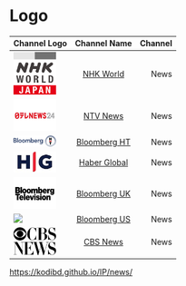 
# Logo

| Channel Logo                                                          | Channel Name                                  | Channel       |
| :---                                                                  |    :----:                                     |          ---: |
| <img src="JP_NHKW/nhkw.png" width="75"/>                              | [NHK World](JP_NHKW/nhkw.png)                 | News          |
| <img src="JP_NtvNews/ntvnewsjp.png" width="75"/>                      | [NTV News](JP_NtvNews/ntvnewsjp.png)          | News          |
| <img src="TR_BloombergHT/bht.png" width="75"/>                        | [Bloomberg HT](TR_BloombergHT/bht.png)        | News          |
| <img src="TR_HaberGlobal/hg.jpg" width="75"/>                         | [Haber Global](TR_HaberGlobal/hg.jpg)         | News          |
| <img src="UK_Bloomberg/buk.png" width="75"/>                          | [Bloomberg UK](UK_Bloomberg/buk.png)          | News          |
| <img src="US_Bloomberg/bus.m3u8" width="75"/>                         | [Bloomberg US](US_Bloomberg/bus.m3u8)         | News          |
| <img src="US_CBSNews/cbsn.png" width="75"/>                           | [CBS News](US_CBSNews/cbsn.png)               | News          |

https://kodibd.github.io/IP/news/
